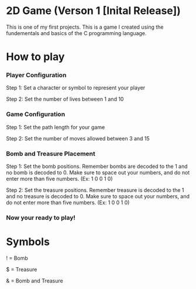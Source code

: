 # 2D Game (Verson 1 [Inital Release])
This is one of my first projects. This is a game I created using the fundementals and basics of the C programming language.

# How to play

### Player Configuration
Step 1: Set a character or symbol to represent your player

Step 2: Set the number of lives between 1 and 10

### Game Configuration
Step 1: Set the path length for your game

Step 2: Set the number of moves allowed between 3 and 15

### Bomb and Treasure Placement
Step 1: Set the bomb positions. Remember bombs are decoded to the 1 and no bomb is decoded to 0. Make sure to space out your numbers, and do not enter more than five numbers. (Ex: 1 0 0 1 0)

Step 2: Set the treasure positions. Remember treasure is decoded to the 1 and no treasure is decoded to 0. Make sure to space out your numbers, and do not enter more than five numbers. (Ex: 1 0 0 1 0)

### Now your ready to play! 

# Symbols
! = Bomb

$ = Treasure

& = Bomb and Treasure
